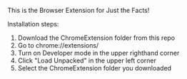 This is the Browser Extension for Just the Facts!

Installation steps:

1. Download the ChromeExtension folder from this repo
2. Go to chrome://extensions/
3. Turn on Developer mode in the upper righthand corner
4. Click "Load Unpacked" in the upper left corner
5. Select the ChromeExtension folder you downloaded